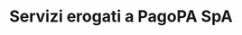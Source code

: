 ---
layout: page
title: Servizi erogati a PagoPA SpA
description: 
lang: it
ref: servizi-erogati-a-pagopa
order: 61
child_of_ref: prestatori-servizi-di-pagamento
redirect_to: /it/servizi-psp
---